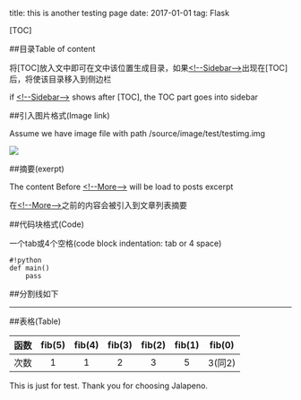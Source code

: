 title: this is another testing page
date: 2017-01-01 
tag: Flask

[TOC]

<!--Sidebar-->

##目录Table of content

将\[TOC\]放入文中即可在文中该位置生成目录，如果[<\!--Sidebar-->]()出现在\[TOC\]后，将使该目录移入到侧边栏

if [<\!--Sidebar-->]() shows after \[TOC\], the TOC part goes into sidebar


##引入图片格式(Image link)

Assume we have image file with path /source/image/test/testimg.img

![]({{image.test.testimg}})


<!--More-->

##摘要(exerpt)

The content Before [<\!--More-->]() will be load to posts excerpt

在[<\!--More-->]()之前的内容会被引入到文章列表摘要



##代码块格式(Code)

一个tab或4个空格(code block indentation: tab or 4 space)

	#!python
	def main()
		pass

##分割线如下

---

##表格(Table)

|函数|fib(5)|fib(4)|fib(3)|fib(2)|fib(1)|fib(0)|
|:-:|:--:|:--:|:--:|:--:|:--:|:--:|
|次数| 1  | 1  | 2  | 3  | 5  | 3(同2) |



This is just for test. Thank you for choosing Jalapeno.

